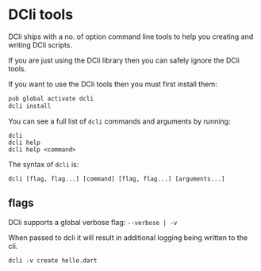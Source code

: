 # DCli tools

DCli ships with a no. of option command line tools to help you creating and writing DCli scripts.

If you are just using the DCli library then you can safely ignore the DCli tools.

If you want to use the DCli tools then you must first install them:

```bash
pub global activate dcli
dcli install
```

You can see a full list of `dcli` commands and arguments by running:

```text
dcli 
dcli help
dcli help <command>
```

The syntax of `dcli` is:

```text
dcli [flag, flag...] [command] [flag, flag...] [arguments...]
```

## flags

DCli supports a global verbose flag: `--verbose | -v`

When passed to dcli it will result in additional logging being written to the cli.

```text
dcli -v create hello.dart
```


